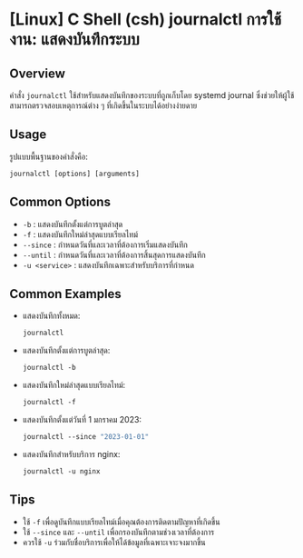 # [Linux] C Shell (csh) journalctl การใช้งาน: แสดงบันทึกระบบ

## Overview
คำสั่ง `journalctl` ใช้สำหรับแสดงบันทึกของระบบที่ถูกเก็บโดย systemd journal ซึ่งช่วยให้ผู้ใช้สามารถตรวจสอบเหตุการณ์ต่าง ๆ ที่เกิดขึ้นในระบบได้อย่างง่ายดาย

## Usage
รูปแบบพื้นฐานของคำสั่งคือ:

```csh
journalctl [options] [arguments]
```

## Common Options
- `-b` : แสดงบันทึกตั้งแต่การบูตล่าสุด
- `-f` : แสดงบันทึกใหม่ล่าสุดแบบเรียลไทม์
- `--since` : กำหนดวันที่และเวลาที่ต้องการเริ่มแสดงบันทึก
- `--until` : กำหนดวันที่และเวลาที่ต้องการสิ้นสุดการแสดงบันทึก
- `-u <service>` : แสดงบันทึกเฉพาะสำหรับบริการที่กำหนด

## Common Examples
- แสดงบันทึกทั้งหมด:
  ```csh
  journalctl
  ```

- แสดงบันทึกตั้งแต่การบูตล่าสุด:
  ```csh
  journalctl -b
  ```

- แสดงบันทึกใหม่ล่าสุดแบบเรียลไทม์:
  ```csh
  journalctl -f
  ```

- แสดงบันทึกตั้งแต่วันที่ 1 มกราคม 2023:
  ```csh
  journalctl --since "2023-01-01"
  ```

- แสดงบันทึกสำหรับบริการ nginx:
  ```csh
  journalctl -u nginx
  ```

## Tips
- ใช้ `-f` เพื่อดูบันทึกแบบเรียลไทม์เมื่อคุณต้องการติดตามปัญหาที่เกิดขึ้น
- ใช้ `--since` และ `--until` เพื่อกรองบันทึกตามช่วงเวลาที่ต้องการ
- ควรใช้ `-u` ร่วมกับชื่อบริการเพื่อให้ได้ข้อมูลที่เฉพาะเจาะจงมากขึ้น